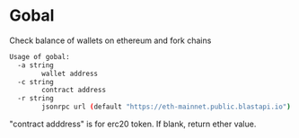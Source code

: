 # Gobal

Check balance of wallets on ethereum and fork chains

```bash
Usage of gobal:
  -a string
        wallet address
  -c string
        contract address
  -r string
        jsonrpc url (default "https://eth-mainnet.public.blastapi.io")

```

"contract adddress" is for erc20 token. If blank, return ether value.